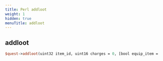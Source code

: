 ```yaml
---
title: Perl addloot
weight: 1
hidden: true
menuTitle: addloot
---
```

## addloot
```perl
$quest->addloot(uint32 item_id, uint16 charges = 0, [bool equip_item = true])
```